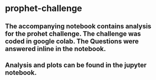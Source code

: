 # prophet-challenge

## The accompanying notebook contains analysis for the prohet challenge. The challenge was coded in google colab. The Questions were answered inline in the notebook.

## Analysis and plots can be found in the jupyter notebook.